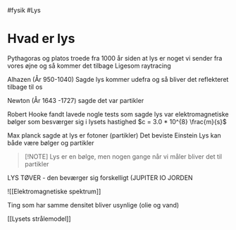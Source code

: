 #fysik #Lys 
# Hvad er lys
Pythagoras og platos troede fra 1000 år siden at lys er noget vi sender fra vores øjne og så kommer det tilbage
	Ligesom raytracing
	
Alhazen (År 950-1040) Sagde lys kommer udefra og så bliver det reflekteret tilbage til os

Newton (År 1643 -1727) sagde det var partikler

Robert Hooke fandt lavede nogle tests som sagde lys var elektromagnetiske bølger som besværger sig i lysets hastighed $c = 3.0 * 10^{8} \frac{m}{s}$

Max planck sagde at lys er fotoner (partikler)
	Det beviste Einstein
Lys kan både være bølger og partikler

> [!NOTE]  Lys er en bølge, men nogen gange når vi måler bliver det til partikler

LYS TØVER - den beværger sig forskelligt (JUPITER IO JORDEN

![[Elektromagnetiske spektrum]]

Ting som har samme densitet bliver usynlige (olie og vand)

[[Lysets strålemodel]]